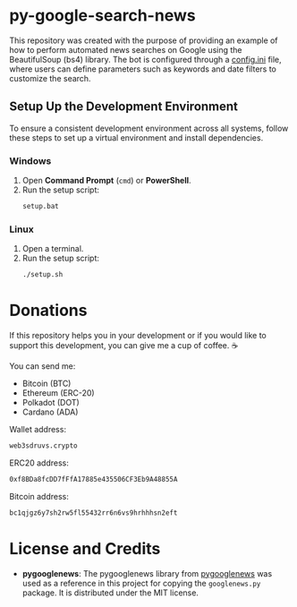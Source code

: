 # py-google-search-news
This repository was created with the purpose of providing an example of how to perform automated news searches on Google using the BeautifulSoup (bs4) library. The bot is configured through a [config.ini](https://github.com/web3sdruvs/py-google-search-news/blob/main/src/config.ini) file, where users can define parameters such as keywords and date filters to customize the search.

## Setup Up the Development Environment

To ensure a consistent development environment across all systems, follow these steps to set up a virtual environment and install dependencies.

### Windows
1. Open **Command Prompt** (`cmd`) or **PowerShell**.  
2. Run the setup script:  
   ```cmd
   setup.bat
   ```
### Linux
1. Open a terminal.  
2. Run the setup script:  
   ```bash
   ./setup.sh
   
# Donations
If this repository helps you in your development or if you would like to support this development, you can give me a cup of coffee. ☕

You can send me:

- Bitcoin (BTC) 
- Ethereum (ERC-20)
- Polkadot (DOT)
- Cardano (ADA) 

Wallet address: 

```bash
web3sdruvs.crypto
```

ERC20 address: 
```bash
0xf8BDa8fcDD7fFfA17885e435506CF3Eb9A48855A
```

Bitcoin address: 
```bash
bc1qjgz6y7sh2rw5fl55432rr6n6vs9hrhhhsn2eft
```

# License and Credits
- **pygooglenews**: The pygooglenews library from [pygooglenews](https://github.com/kotartemiy/pygooglenews) was used as a reference in this project for copying the `googlenews.py` package. It is distributed under the MIT license.